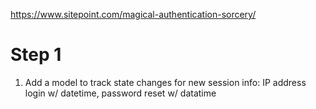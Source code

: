 https://www.sitepoint.com/magical-authentication-sorcery/

# Step 1

1. Add a model to track state changes for new session info: IP address login w/ datetime, password reset w/ datatime
